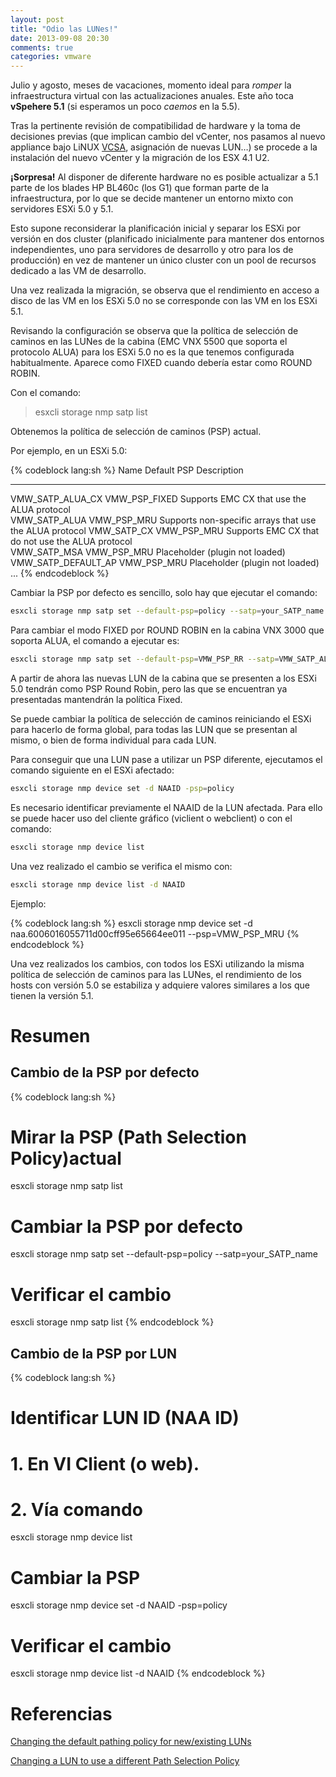 ```yaml
---
layout: post
title: "Odio las LUNes!"
date: 2013-09-08 20:30
comments: true
categories: vmware
---
```


Julio y agosto, meses de vacaciones, momento ideal para *romper* la infraestructura virtual con las actualizaciones anuales. Este año toca **vSpehere 5.1** (si esperamos un poco *caemos* en la 5.5).

Tras la pertinente revisión de compatibilidad de hardware y la toma de decisiones previas (que implican cambio del vCenter, nos pasamos al nuevo appliance bajo LiNUX [VCSA](http://kb.vmware.com/selfservice/microsites/search.do?language=en_US&cmd=displayKC&externalId=2007619), asignación de nuevas LUN…) se procede a la instalación del nuevo vCenter y la migración de los ESX 4.1 U2.

<!-- more -->

**¡Sorpresa!** Al disponer de diferente hardware no es posible actualizar a 5.1 parte de los blades HP BL460c (los G1) que forman parte de la infraestructura, por lo que se decide mantener un entorno mixto con servidores ESXi 5.0 y 5.1.

Esto supone reconsiderar la planificación inicial y separar los ESXi por versión en dos cluster (planificado inicialmente para mantener dos entornos independientes, uno para servidores de desarrollo y otro para los de producción) en vez de mantener un único cluster con un pool de recursos dedicado a las VM de desarrollo.

Una vez realizada la migración, se observa que el rendimiento en acceso a disco de las VM en los ESXi 5.0 no se corresponde con las VM en los ESXi 5.1. 

Revisando la configuración se observa que la política de selección de caminos en las LUNes de la cabina (EMC VNX 5500 que soporta el protocolo ALUA) para los ESXi 5.0 no es la que tenemos configurada habitualmente. Aparece como FIXED cuando debería estar como ROUND ROBIN.

Con el comando:

> esxcli storage nmp satp list

Obtenemos la política de selección de caminos (PSP) actual. 

Por ejemplo, en un ESXi 5.0:

{% codeblock lang:sh %}
Name                 Default PSP    Description
-------------------  -------------  -------------------------------------------------------   
VMW_SATP_ALUA_CX     VMW_PSP_FIXED  Supports EMC CX that use the ALUA protocol             
VMW_SATP_ALUA        VMW_PSP_MRU    Supports non-specific arrays that use the ALUA protocol
VMW_SATP_CX          VMW_PSP_MRU    Supports EMC CX that do not use the ALUA protocol      
VMW_SATP_MSA         VMW_PSP_MRU    Placeholder (plugin not loaded)                        
VMW_SATP_DEFAULT_AP  VMW_PSP_MRU    Placeholder (plugin not loaded)
...
{% endcodeblock %}

Cambiar la PSP por defecto es sencillo, solo hay que ejecutar el comando:

``` sh
esxcli storage nmp satp set --default-psp=policy --satp=your_SATP_name
```

Para cambiar el modo FIXED por ROUND ROBIN en la cabina VNX 3000 que soporta ALUA, el comando a ejecutar es:

``` sh
esxcli storage nmp satp set --default-psp=VMW_PSP_RR --satp=VMW_SATP_ALUA_CX
```

A partir de ahora las nuevas LUN de la cabina que se presenten a los ESXi 5.0 tendrán como PSP Round Robin, pero las que se encuentran ya presentadas mantendrán la política Fixed.

Se puede cambiar la política de selección de caminos reiniciando el ESXi para hacerlo de forma global, para todas las LUN que se presentan al mismo, o bien de forma individual para cada LUN.

Para conseguir que una LUN pase a utilizar un PSP diferente, ejecutamos el comando siguiente en el ESXi afectado:

``` sh
esxcli storage nmp device set -d NAAID -psp=policy
```

Es necesario identificar previamente el NAAID de la LUN afectada. Para ello se puede hacer uso del cliente gráfico (viclient o webclient) o con el comando:

``` sh
esxcli storage nmp device list
```

Una vez realizado el cambio se verifica el mismo con:

``` sh
esxcli storage nmp device list -d NAAID
```

Ejemplo:

{% codeblock lang:sh %}
esxcli storage nmp device set -d naa.6006016055711d00cff95e65664ee011 --psp=VMW_PSP_MRU
{% endcodeblock %}

Una vez realizados los cambios, con todos los ESXi utilizando la misma política de selección de caminos para las LUNes, el rendimiento de los hosts con versión 5.0 se estabiliza y adquiere valores similares a los que tienen la versión 5.1.

# Resumen

## Cambio de la PSP por defecto

{% codeblock lang:sh %}
# Mirar la PSP (Path Selection Policy)actual
esxcli storage nmp satp list
# Cambiar la PSP por defecto
esxcli storage nmp satp set --default-psp=policy --satp=your_SATP_name
# Verificar el cambio
esxcli storage nmp satp list
{% endcodeblock %}

## Cambio de la PSP por LUN

{% codeblock lang:sh %}
# Identificar LUN ID (NAA ID)
# 1. En VI Client (o web).
# 2. Vía comando
esxcli storage nmp device list
# Cambiar la PSP
esxcli storage nmp device set -d NAAID -psp=policy
# Verificar el cambio
esxcli storage nmp device list -d NAAID
{% endcodeblock %}

# Referencias

[Changing the default pathing policy for new/existing LUNs](http://kb.vmware.com/selfservice/search.do?cmd=displayKC&docType=kc&docTypeID=DT_KB_1_1&externalId=1017760)

[Changing a LUN to use a different Path Selection Policy](http://kb.vmware.com/selfservice/microsites/search.do?language=en_US&cmd=displayKC&externalId=1036189)
